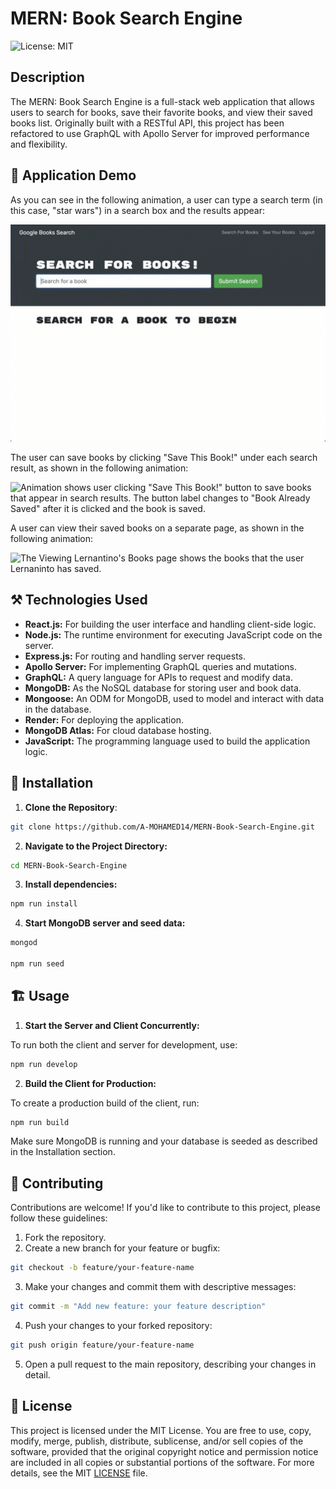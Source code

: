 # MERN: Book Search Engine

![License: MIT](https://img.shields.io/badge/License-MIT-yellow.svg)

## Description

The MERN: Book Search Engine is a full-stack web application that allows users to search for books, save their favorite books, and view their saved books list. Originally built with a RESTful API, this project has been refactored to use GraphQL with Apollo Server for improved performance and flexibility.

## 🎥 Application Demo

As you can see in the following animation, a user can type a search term (in this case, "star wars") in a search box and the results appear:

![Animation shows "star wars" typed into a search box and books about Star Wars appearing as results.](./assets/demo-01.gif)

The user can save books by clicking "Save This Book!" under each search result, as shown in the following animation:

![Animation shows user clicking "Save This Book!" button to save books that appear in search results. The button label changes to "Book Already Saved" after it is clicked and the book is saved.](./assets/demo-02.gif)

A user can view their saved books on a separate page, as shown in the following animation:

![The Viewing Lernantino's Books page shows the books that the user Lernaninto has saved.](./assets/demo-03.gif)

## ⚒️ Technologies Used

- **React.js:** For building the user interface and handling client-side logic.
- **Node.js:** The runtime environment for executing JavaScript code on the server.
- **Express.js:** For routing and handling server requests.
- **Apollo Server:** For implementing GraphQL queries and mutations.
- **GraphQL:** A query language for APIs to request and modify data.
- **MongoDB:** As the NoSQL database for storing user and book data.
- **Mongoose:** An ODM for MongoDB, used to model and interact with data in the database.
- **Render:** For deploying the application.
- **MongoDB Atlas:** For cloud database hosting.
- **JavaScript:** The programming language used to build the application logic.

## 🚀 Installation

1. **Clone the Repository**:

```sh
git clone https://github.com/A-MOHAMED14/MERN-Book-Search-Engine.git
```

2. **Navigate to the Project Directory:**

```sh
cd MERN-Book-Search-Engine
```

3. **Install dependencies:**

```sh
npm run install
```

4. **Start MongoDB server and seed data:**

```sh
mongod

npm run seed
```

## 🏗️ Usage

1. **Start the Server and Client Concurrently:**

To run both the client and server for development, use:

```sh
npm run develop
```

2. **Build the Client for Production:**

To create a production build of the client, run:

```sh
npm run build
```

Make sure MongoDB is running and your database is seeded as described in the Installation section.

## 🤝 Contributing

Contributions are welcome! If you'd like to contribute to this project, please follow these guidelines:

1. Fork the repository.
2. Create a new branch for your feature or bugfix:

```sh
git checkout -b feature/your-feature-name
```

3. Make your changes and commit them with descriptive messages:

```sh
git commit -m "Add new feature: your feature description"
```

4. Push your changes to your forked repository:

```sh
git push origin feature/your-feature-name
```

5. Open a pull request to the main repository, describing your changes in detail.

## 📄 License

This project is licensed under the MIT License. You are free to use, copy, modify, merge, publish, distribute, sublicense, and/or sell copies of the software, provided that the original copyright notice and permission notice are included in all copies or substantial portions of the software. For more details, see the MIT [LICENSE](https://opensource.org/licenses/MIT) file.
